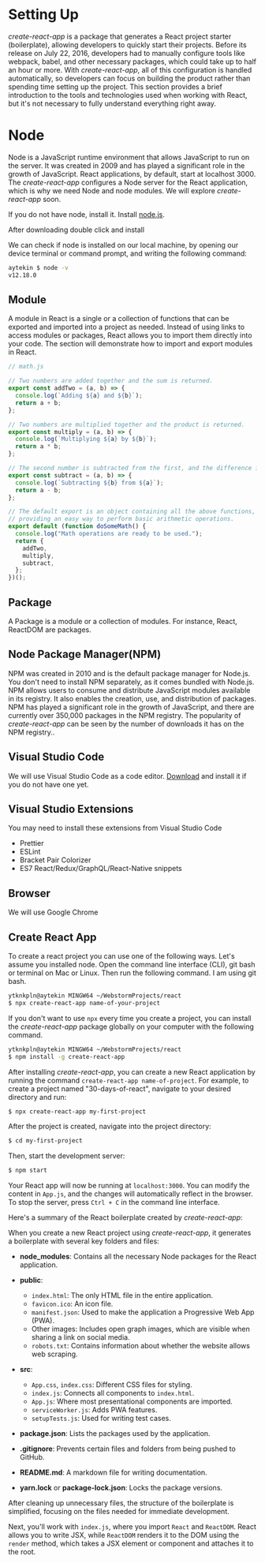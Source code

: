 # Setting Up

_create-react-app_ is a package that generates a React project starter (boilerplate), allowing developers to quickly start their projects. Before its release on July 22, 2016, developers had to manually configure tools like webpack, babel, and other necessary packages, which could take up to half an hour or more. With _create-react-app_, all of this configuration is handled automatically, so developers can focus on building the product rather than spending time setting up the project. This section provides a brief introduction to the tools and technologies used when working with React, but it's not necessary to fully understand everything right away.

# Node

Node is a JavaScript runtime environment that allows JavaScript to run on the server. It was created in 2009 and has played a significant role in the growth of JavaScript. React applications, by default, start at localhost 3000. The _create-react-app_ configures a Node server for the React application, which is why we need Node and node modules. We will explore _create-react-app_ soon.

If you do not have node, install it. Install [node.js](https://nodejs.org/en/).

After downloading double click and install

We can check if node is installed on our local machine, by opening our device terminal or command prompt, and writing the following command:

```sh
aytekin $ node -v
v12.18.0
```

## Module

A module in React is a single or a collection of functions that can be exported and imported into a project as needed. Instead of using links to access modules or packages, React allows you to import them directly into your code. The section will demonstrate how to import and export modules in React.

```js
// math.js

// Two numbers are added together and the sum is returned.
export const addTwo = (a, b) => {
  console.log(`Adding ${a} and ${b}`);
  return a + b;
};

// Two numbers are multiplied together and the product is returned.
export const multiply = (a, b) => {
  console.log(`Multiplying ${a} by ${b}`);
  return a * b;
};

// The second number is subtracted from the first, and the difference is returned.
export const subtract = (a, b) => {
  console.log(`Subtracting ${b} from ${a}`);
  return a - b;
};

// The default export is an object containing all the above functions,
// providing an easy way to perform basic arithmetic operations.
export default (function doSomeMath() {
  console.log("Math operations are ready to be used.");
  return {
    addTwo,
    multiply,
    subtract,
  };
})();
```

## Package

A Package is a module or a collection of modules. For instance, React, ReactDOM are packages.

## Node Package Manager(NPM)

NPM was created in 2010 and is the default package manager for Node.js. You don't need to install NPM separately, as it comes bundled with Node.js. NPM allows users to consume and distribute JavaScript modules available in its registry. It also enables the creation, use, and distribution of packages. NPM has played a significant role in the growth of JavaScript, and there are currently over 350,000 packages in the NPM registry. The popularity of _create-react-app_ can be seen by the number of downloads it has on the NPM registry..

## Visual Studio Code

We will use Visual Studio Code as a code editor. [Download](https://code.visualstudio.com) and install it if you do not have one yet.

## Visual Studio Extensions

You may need to install these extensions from Visual Studio Code

- Prettier
- ESLint
- Bracket Pair Colorizer
- ES7 React/Redux/GraphQL/React-Native snippets

## Browser

We will use Google Chrome

## Create React App

To create a react project you can use one of the following ways. Let's assume you installed node. Open the command line interface (CLI), git bash or terminal on Mac or Linux. Then run the following command. I am using git bash.

```sh
ytknkpln@aytekin MINGW64 ~/WebstormProjects/react
$ npx create-react-app name-of-your-project
```

If you don't want to use `npx` every time you create a project, you can install the _create-react-app_ package globally on your computer with the following command.

```sh
ytknkpln@aytekin MINGW64 ~/WebstormProjects/react
$ npm install -g create-react-app
```

After installing _create-react-app_, you can create a new React application by running the command `create-react-app name-of-project`. For example, to create a project named "30-days-of-react", navigate to your desired directory and run:

```sh
$ npx create-react-app my-first-project
```

After the project is created, navigate into the project directory:

```sh
$ cd my-first-project
```

Then, start the development server:

```sh
$ npm start
```

Your React app will now be running at `localhost:3000`. You can modify the content in `App.js`, and the changes will automatically reflect in the browser. To stop the server, press `Ctrl + C` in the command line interface.

Here's a summary of the React boilerplate created by _create-react-app_:

When you create a new React project using _create-react-app_, it generates a boilerplate with several key folders and files:

- **node_modules**: Contains all the necessary Node packages for the React application.

- **public**:

  - `index.html`: The only HTML file in the entire application.
  - `favicon.ico`: An icon file.
  - `manifest.json`: Used to make the application a Progressive Web App (PWA).
  - Other images: Includes open graph images, which are visible when sharing a link on social media.
  - `robots.txt`: Contains information about whether the website allows web scraping.

- **src**:

  - `App.css`, `index.css`: Different CSS files for styling.
  - `index.js`: Connects all components to `index.html`.
  - `App.js`: Where most presentational components are imported.
  - `serviceWorker.js`: Adds PWA features.
  - `setupTests.js`: Used for writing test cases.

- **package.json**: Lists the packages used by the application.
- **.gitignore**: Prevents certain files and folders from being pushed to GitHub.
- **README.md**: A markdown file for writing documentation.
- **yarn.lock** or **package-lock.json**: Locks the package versions.

After cleaning up unnecessary files, the structure of the boilerplate is simplified, focusing on the files needed for immediate development.

Next, you'll work with `index.js`, where you import `React` and `ReactDOM`. React allows you to write JSX, while `ReactDOM` renders it to the DOM using the `render` method, which takes a JSX element or component and attaches it to the root.
